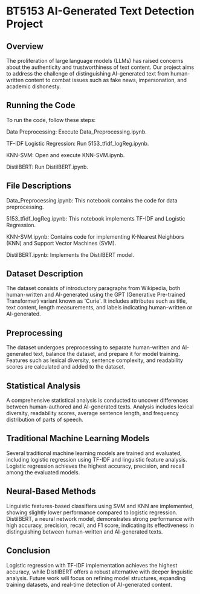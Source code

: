 # BT5153 AI-Generated Text Detection Project

## Overview

The proliferation of large language models (LLMs) has raised concerns about the authenticity and trustworthiness of text content. Our project aims to address the challenge of distinguishing AI-generated text from human-written content to combat issues such as fake news, impersonation, and academic dishonesty.

## Running the Code

To run the code, follow these steps:

Data Preprocessing: Execute Data_Preprocessing.ipynb.

TF-IDF Logistic Regression: Run 5153_tfidf_logReg.ipynb.

KNN-SVM: Open and execute KNN-SVM.ipynb.

DistilBERT: Run DistilBERT.ipynb.

## File Descriptions

Data_Preprocessing.ipynb: This notebook contains the code for data preprocessing.

5153_tfidf_logReg.ipynb: This notebook implements TF-IDF and Logistic Regression.

KNN-SVM.ipynb: Contains code for implementing K-Nearest Neighbors (KNN) and Support Vector Machines (SVM).

DistilBERT.ipynb: Implements the DistilBERT model.
## Dataset Description

The dataset consists of introductory paragraphs from Wikipedia, both human-written and AI-generated using the GPT (Generative Pre-trained Transformer) variant known as 'Curie'. It includes attributes such as title, text content, length measurements, and labels indicating human-written or AI-generated.

## Preprocessing

The dataset undergoes preprocessing to separate human-written and AI-generated text, balance the dataset, and prepare it for model training. Features such as lexical diversity, sentence complexity, and readability scores are calculated and added to the dataset.

## Statistical Analysis

A comprehensive statistical analysis is conducted to uncover differences between human-authored and AI-generated texts. Analysis includes lexical diversity, readability scores, average sentence length, and frequency distribution of parts of speech.

## Traditional Machine Learning Models

Several traditional machine learning models are trained and evaluated, including logistic regression using TF-IDF and linguistic feature analysis. Logistic regression achieves the highest accuracy, precision, and recall among the evaluated models.

## Neural-Based Methods

Linguistic features-based classifiers using SVM and KNN are implemented, showing slightly lower performance compared to logistic regression. DistilBERT, a neural network model, demonstrates strong performance with high accuracy, precision, recall, and F1 score, indicating its effectiveness in distinguishing between human-written and AI-generated texts.

## Conclusion

Logistic regression with TF-IDF implementation achieves the highest accuracy, while DistilBERT offers a robust alternative with deeper linguistic analysis. Future work will focus on refining model structures, expanding training datasets, and real-time detection of AI-generated content.

